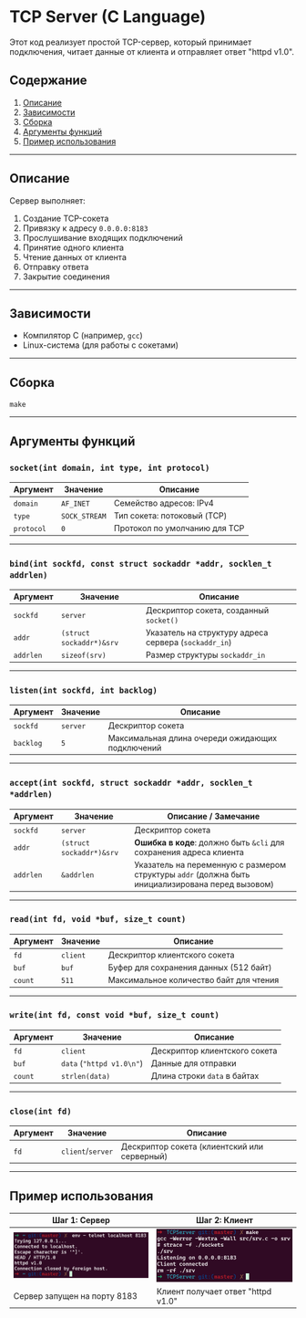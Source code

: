 # TCP Server (C Language)

Этот код реализует простой TCP-сервер, который принимает подключения, читает данные от клиента и отправляет ответ "httpd v1.0".

## Содержание
1. [Описание](#описание)
2. [Зависимости](#зависимости)
3. [Сборка](#сборка)
4. [Аргументы функций](#аргументы-функций)
5. [Пример использования](#пример-использования)

---

## Описание
Сервер выполняет:
1. Создание TCP-сокета
2. Привязку к адресу `0.0.0.0:8183`
3. Прослушивание входящих подключений
4. Принятие одного клиента
5. Чтение данных от клиента
6. Отправку ответа
7. Закрытие соединения

---

## Зависимости
- Компилятор C (например, `gcc`)
- Linux-система (для работы с сокетами)

---

## Сборка
    make

--- 
## Аргументы функций

### `socket(int domain, int type, int protocol)`
| Аргумент    | Значение       | Описание                          |
|-------------|----------------|-----------------------------------|
| `domain`    | `AF_INET`      | Семейство адресов: IPv4           |
| `type`      | `SOCK_STREAM`  | Тип сокета: потоковый (TCP)       |
| `protocol`  | `0`            | Протокол по умолчанию для TCP     |

---

### `bind(int sockfd, const struct sockaddr *addr, socklen_t addrlen)`
| Аргумент    | Значение                  | Описание                          |
|-------------|---------------------------|-----------------------------------|
| `sockfd`    | `server`                  | Дескриптор сокета, созданный `socket()` |
| `addr`      | `(struct sockaddr*)&srv`  | Указатель на структуру адреса сервера (`sockaddr_in`) |
| `addrlen`   | `sizeof(srv)`             | Размер структуры `sockaddr_in`    |

---

### `listen(int sockfd, int backlog)`
| Аргумент    | Значение      | Описание                          |
|-------------|---------------|-----------------------------------|
| `sockfd`    | `server`      | Дескриптор сокета                 |
| `backlog`   | `5`           | Максимальная длина очереди ожидающих подключений |

---

### `accept(int sockfd, struct sockaddr *addr, socklen_t *addrlen)`
| Аргумент    | Значение                  | Описание / Замечание              |
|-------------|---------------------------|-----------------------------------|
| `sockfd`    | `server`                  | Дескриптор сокета                 |
| `addr`      | `(struct sockaddr*)&srv`  | **Ошибка в коде**: должно быть `&cli` для сохранения адреса клиента |
| `addrlen`   | `&addrlen`                | Указатель на переменную с размером структуры `addr` (должна быть инициализирована перед вызовом) |

---

### `read(int fd, void *buf, size_t count)`
| Аргумент    | Значение      | Описание                          |
|-------------|---------------|-----------------------------------|
| `fd`        | `client`      | Дескриптор клиентского сокета     |
| `buf`       | `buf`         | Буфер для сохранения данных (512 байт) |
| `count`     | `511`         | Максимальное количество байт для чтения |

---

### `write(int fd, const void *buf, size_t count)`
| Аргумент    | Значение          | Описание                          |
|-------------|-------------------|-----------------------------------|
| `fd`        | `client`          | Дескриптор клиентского сокета     |
| `buf`       | `data` (`"httpd v1.0\n"`) | Данные для отправки       |
| `count`     | `strlen(data)`    | Длина строки `data` в байтах      |

---

### `close(int fd)`
| Аргумент    | Значение      | Описание                          |
|-------------|---------------|-----------------------------------|
| `fd`        | `client`/`server` | Дескриптор сокета (клиентский или серверный) |

---
## Пример использования

| Шаг 1: Сервер | Шаг 2: Клиент |
|---------------|---------------|
| <img src="images/image-1.png" width="300"> | <img src="images/image-2.png" width="300"> |
| Сервер запущен на порту 8183 | Клиент получает ответ "httpd v1.0" |
